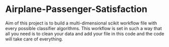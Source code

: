 # Airplane-Passenger-Satisfaction
Aim of this project is to build a multi-dimensional scikit workflow file with every possible classifier algorithms. This workflow is set in such a way that all you need is to clean your data and add your file in this code and the code will take care of everything.
